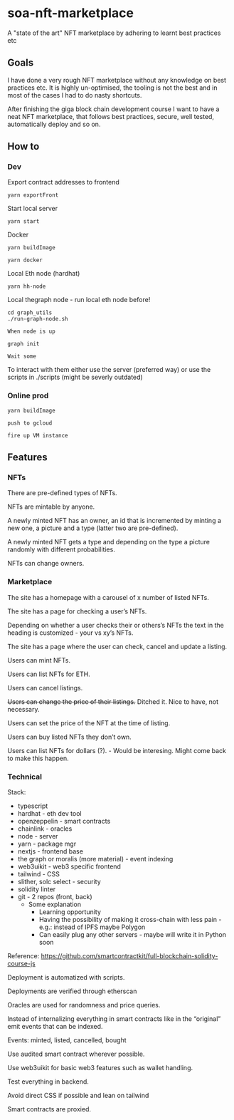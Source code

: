 # soa-nft-marketplace

A "state of the art" NFT marketplace by adhering to learnt best practices etc

## Goals

I have done a very rough NFT marketplace without any knowledge on best practices etc. It is highly un-optimised, the tooling is not the best and in most of the cases I had to do nasty shortcuts.

After finishing the giga block chain development course I want to have a neat NFT marketplace, that follows best practices, secure, well tested, automatically deploy and so on.

## How to

### Dev

Export contract addresses to frontend

```
yarn exportFront
```

Start local server
```
yarn start
```

Docker
```
yarn buildImage

yarn docker
```

Local Eth node (hardhat)
```
yarn hh-node
```

Local thegraph node - run local eth node before!
```
cd graph_utils
./run-graph-node.sh

When node is up

graph init

Wait some
```

To interact with them either use the server (preferred way) or use the scripts in ./scripts (might be severly outdated)

### Online prod

```
yarn buildImage

push to gcloud

fire up VM instance
```

## Features

### NFTs

There are pre-defined types of NFTs.

NFTs are mintable by anyone.

A newly minted NFT has an owner, an id that is incremented by minting a new one, a picture and a type (latter two are pre-defined).

A newly minted NFT gets a type and depending on the type a picture randomly with different probabilities.

NFTs can change owners.

### Marketplace

The site has a homepage with a carousel of x number of listed NFTs.

The site has a page for checking a user’s NFTs.

Depending on whether a user checks their or others’s NFTs the text in the heading is customized - your vs xy’s NFTs.

The site has a page where the user can check, cancel and update a listing.

Users can mint NFTs.

Users can list NFTs for ETH.

Users can cancel listings.

~~Users can change the price of their listings.~~ Ditched it. Nice to have, not necessary.

Users can set the price of the NFT at the time of listing.

Users can buy listed NFTs they don’t own.

Users can list NFTs for dollars (?). - Would be interesing. Might come back to make this happen.

### Technical

Stack:

- typescript
- hardhat - eth dev tool
- openzeppelin - smart contracts
- chainlink - oracles
- node - server
- yarn - package mgr
- nextjs - frontend base
- the graph or moralis (more material) - event indexing
- web3uikit - web3 specific frontend
- tailwind - CSS
- slither, solc select - security
- solidity linter
- git - 2 repos (front, back)
    - Some explanation
        - Learning opportunity
        - Having the possibility of making it cross-chain with less pain - e.g.: instead of IPFS maybe Polygon
        - Can easily plug any other servers - maybe will write it in Python soon

Reference: https://github.com/smartcontractkit/full-blockchain-solidity-course-js

Deployment is automatized with scripts.

Deployments are verified through etherscan

Oracles are used for randomness and price queries.

Instead of internalizing everything in smart contracts like in the “original” emit events that can be indexed.

Events: minted, listed, cancelled, bought

Use audited smart contract wherever possible.

Use web3uikit for basic web3 features such as wallet handling.

Test everything in backend.

Avoid direct CSS if possible and lean on tailwind

Smart contracts are proxied.
